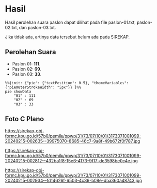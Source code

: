 # Hasil

Hasil perolehan suara paslon dapat dilihat pada file paslon-01.txt, paslon-02.txt, dan paslon-03.txt.

Jika tidak ada, artinya data tersebut belum ada pada SIREKAP.

## Perolehan Suara

 * Paslon 01: **111**.
 * Paslon 02: **69**.
 * Paslon 03: **33**.

```mermaid
%%{init: {"pie": {"textPosition": 0.5}, "themeVariables": {"pieOuterStrokeWidth": "5px"}} }%%
pie showData
    "01" : 111
    "02" : 69
    "03" : 33
```
## Foto C Plano

https://sirekap-obj-formc.kpu.go.id/57b0/pemilu/ppwp/31/73/07/10/01/3173071001099-20240215-002635--39975070-8685-46c7-9a8f-49b672f0f787.jpg

https://sirekap-obj-formc.kpu.go.id/57b0/pemilu/ppwp/31/73/07/10/01/3173071001099-20240215-002812--432ba1f8-15e6-4173-9f17-de3598be0c4e.jpg

https://sirekap-obj-formc.kpu.go.id/57b0/pemilu/ppwp/31/73/07/10/01/3173071001099-20240215-002934--fd14626f-6503-4c39-b08e-dba360a48743.jpg
